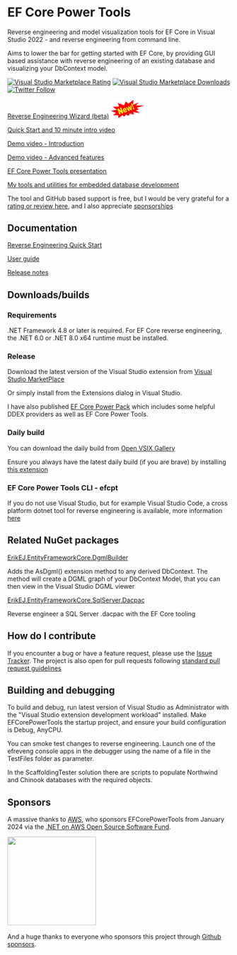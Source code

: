 # EF Core Power Tools

Reverse engineering and model visualization tools for EF Core in Visual Studio 2022 - and reverse engineering from command line.

Aims to lower the bar for getting started with EF Core, by providing GUI based assistance with reverse engineering of an existing database and visualizing your DbContext model.

[![Visual Studio Marketplace Rating](https://img.shields.io/visual-studio-marketplace/r/ErikEJ.EFCorePowerTools)](https://marketplace.visualstudio.com/items?itemName=ErikEJ.EFCorePowerTools&ssr=false#review-details)
[![Visual Studio Marketplace Downloads](https://img.shields.io/visual-studio-marketplace/i/ErikEJ.EFCorePowerTools)](https://marketplace.visualstudio.com/items?itemName=ErikEJ.EFCorePowerTools&ssr=false#review-details)
[![Twitter Follow](https://img.shields.io/twitter/follow/ErikEJ.svg?style=social&label=Follow)](https://twitter.com/ErikEJ) 

[Reverse Engineering Wizard (beta)](https://github.com/ErikEJ/EFCorePowerTools/issues/2626#issue-2664318817) <img src="img/new.png" width="75"/>

[Quick Start and 10 minute intro video](https://github.com/ErikEJ/EFCorePowerTools/wiki/Reverse-Engineering-Quick-Start)

[Demo video - Introduction](https://youtu.be/uph-AGyOd8c)

[Demo video - Advanced features](https://youtu.be/3-Izu_qLDqY)

[EF Core Power Tools presentation](https://erikej.github.io/EFCorePowerTools/index.html)

[My tools and utilities for embedded database development](https://erikej.github.io/SqlCeToolbox/)

The tool and GitHub based support is free, but I would be very grateful for a [rating or review here](https://marketplace.visualstudio.com/items?itemName=ErikEJ.EFCorePowerTools&ssr=false#review-details), and I also appreciate [sponsorships](https://github.com/sponsors/ErikEJ)

## Documentation

[Reverse Engineering Quick Start](https://github.com/ErikEJ/EFCorePowerTools/wiki/Reverse-Engineering-Quick-Start)

[User guide](https://github.com/ErikEJ/EFCorePowerTools/wiki)

[Release notes](https://github.com/ErikEJ/EFCorePowerTools/wiki/Release-notes)

## Downloads/builds

### Requirements 

.NET Framework 4.8 or later is required. For EF Core reverse engineering, the .NET 6.0 or .NET 8.0 x64 runtime must be installed.

### Release

Download the latest version of the Visual Studio extension from [Visual Studio MarketPlace](https://marketplace.visualstudio.com/items?itemName=ErikEJ.EFCorePowerTools)

Or simply install from the Extensions dialog in Visual Studio.

I have also published [EF Core Power Pack](https://marketplace.visualstudio.com/items?itemName=ErikEJ.EFCorePowerPack) which includes some helpful DDEX providers as well as EF Core Power Tools.

### Daily build

You can download the daily build from [Open VSIX Gallery](https://www.vsixgallery.com/extension/f4c4712c-ceae-4803-8e52-0e2049d5de9f)

Ensure you always have the latest daily build (if you are brave) by installing [this extension](https://marketplace.visualstudio.com/items?itemName=MadsKristensen.VSIXGallery-nightlybuilds)

### EF Core Power Tools CLI - efcpt

If you do not use Visual Studio, but for example Visual Studio Code, a cross platform dotnet tool for reverse engineering is available, more information [here](https://github.com/ErikEJ/EFCorePowerTools/blob/master/src/Core/efcpt.8/readme.md)

## Related NuGet packages

[ErikEJ.EntityFrameworkCore.DgmlBuilder](https://github.com/ErikEJ/EFCorePowerTools/blob/master/src/Nupkg/ErikEJ.EntityFrameworkCore.DgmlBuilder/readme.md)

Adds the AsDgml() extension method to any derived DbContext. The method will create a DGML graph of your DbContext Model, that you can then view in the Visual Studio DGML viewer

[ErikEJ.EntityFrameworkCore.SqlServer.Dacpac](https://github.com/ErikEJ/EFCorePowerTools/blob/master/src/Nupkg/ErikEJ.EntityFrameworkCore.8.SqlServer.Dacpac/readme.md)

Reverse engineer a SQL Server .dacpac with the EF Core tooling

## How do I contribute

If you encounter a bug or have a feature request, please use the [Issue Tracker](https://github.com/ErikEJ/EFCorePowerTools/issues/new). The project is also open for pull requests following [standard pull request guidelines](https://github.com/dotnet/aspnetcore/blob/master/CONTRIBUTING.md)

## Building and debugging

To build and debug, run latest version of Visual Studio as Administrator with the "Visual Studio extension development workload" installed. Make EFCorePowerTools the startup project, and ensure your build configuration is Debug, AnyCPU.

You can smoke test changes to reverse engineering. Launch one of the efreveng console apps in the debugger using the name of a file in the TestFiles folder as parameter.

In the ScaffoldingTester solution there are scripts to populate Northwind and Chinook databases with the required objects.

## Sponsors

A massive thanks to [AWS](https://github.com/aws), who sponsors EFCorePowerTools from January 2024 via the [.NET on AWS Open Source Software Fund](https://github.com/aws/dotnet-foss).

<div style="display:inline">
<img src="https://raw.githubusercontent.com/ErikEJ/EFCorePowerTools/master/img/aws-logo-small.png" width="200" height="200"/>
</div>

And a huge thanks to everyone who sponsors this project through [Github sponsors](https://github.com/sponsors/ErikEJ).
